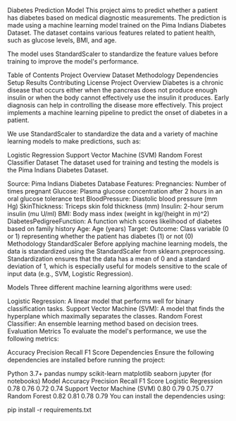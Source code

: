 Diabetes Prediction Model
This project aims to predict whether a patient has diabetes based on medical diagnostic measurements. The prediction is made using a machine learning model trained on the Pima Indians Diabetes Dataset. The dataset contains various features related to patient health, such as glucose levels, BMI, and age.

The model uses StandardScaler to standardize the feature values before training to improve the model's performance.

Table of Contents
Project Overview
Dataset
Methodology
Dependencies
Setup
Results
Contributing
License
Project Overview
Diabetes is a chronic disease that occurs either when the pancreas does not produce enough insulin or when the body cannot effectively use the insulin it produces. Early diagnosis can help in controlling the disease more effectively. This project implements a machine learning pipeline to predict the onset of diabetes in a patient.

We use StandardScaler to standardize the data and a variety of machine learning models to make predictions, such as:

Logistic Regression
Support Vector Machine (SVM)
Random Forest Classifier
Dataset
The dataset used for training and testing the models is the Pima Indians Diabetes Dataset.

Source: Pima Indians Diabetes Database
Features:
Pregnancies: Number of times pregnant
Glucose: Plasma glucose concentration after 2 hours in an oral glucose tolerance test
BloodPressure: Diastolic blood pressure (mm Hg)
SkinThickness: Triceps skin fold thickness (mm)
Insulin: 2-hour serum insulin (mu U/ml)
BMI: Body mass index (weight in kg/(height in m)^2)
DiabetesPedigreeFunction: A function which scores likelihood of diabetes based on family history
Age: Age (years)
Target:
Outcome: Class variable (0 or 1) representing whether the patient has diabetes (1) or not (0)
Methodology
StandardScaler
Before applying machine learning models, the data is standardized using the StandardScaler from sklearn.preprocessing. Standardization ensures that the data has a mean of 0 and a standard deviation of 1, which is especially useful for models sensitive to the scale of input data (e.g., SVM, Logistic Regression).

Models
Three different machine learning algorithms were used:

Logistic Regression: A linear model that performs well for binary classification tasks.
Support Vector Machine (SVM): A model that finds the hyperplane which maximally separates the classes.
Random Forest Classifier: An ensemble learning method based on decision trees.
Evaluation Metrics
To evaluate the model's performance, we use the following metrics:

Accuracy
Precision
Recall
F1 Score
Dependencies
Ensure the following dependencies are installed before running the project:

Python 3.7+
pandas
numpy
scikit-learn
matplotlib
seaborn
jupyter (for notebooks)
Model	Accuracy	Precision	Recall	F1 Score
Logistic Regression	0.78	0.76	0.72	0.74
Support Vector Machine (SVM)	0.80	0.79	0.75	0.77
Random Forest	0.82	0.81	0.78	0.79
You can install the dependencies using:

pip install -r requirements.txt
